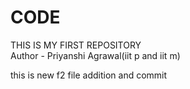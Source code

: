 # CODE
THIS IS MY FIRST REPOSITORY
<br>
Author - Priyanshi Agrawal(iit p and iit m)

this is new f2 file addition and commit